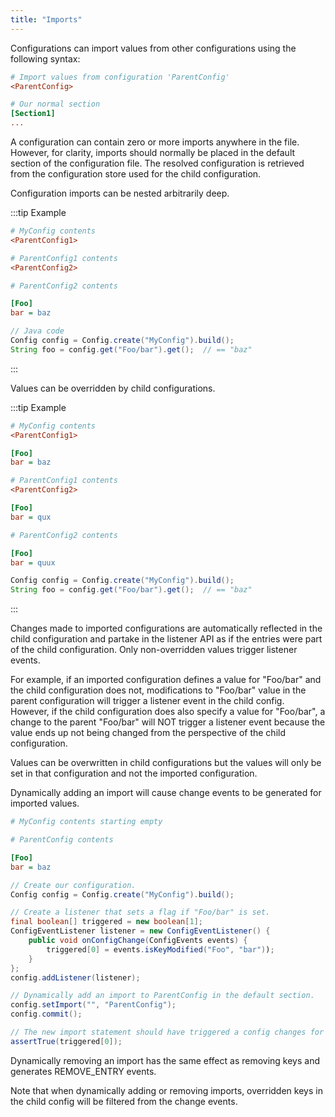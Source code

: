 ```yaml
---
title: "Imports"
---
```


Configurations can import values from other configurations using the following syntax:

```ini
# Import values from configuration 'ParentConfig'
<ParentConfig>

# Our normal section
[Section1]
...
```

A configuration can contain zero or more imports anywhere in the file.
However, for clarity, imports should normally be placed in the default section of the configuration file.
The resolved configuration is retrieved from the configuration store used for the child configuration.

Configuration imports can be nested arbitrarily deep.

:::tip Example
```ini
# MyConfig contents
<ParentConfig1>
```
```ini
# ParentConfig1 contents
<ParentConfig2>
```
```ini
# ParentConfig2 contents

[Foo]
bar = baz
```

```java
// Java code
Config config = Config.create("MyConfig").build();
String foo = config.get("Foo/bar").get();  // == "baz"
```
:::

Values can be overridden by child configurations.

:::tip Example
```ini
# MyConfig contents
<ParentConfig1>

[Foo]
bar = baz
```

```ini
# ParentConfig1 contents
<ParentConfig2>

[Foo]
bar = qux
```

```ini
# ParentConfig2 contents

[Foo]
bar = quux
```

```java
Config config = Config.create("MyConfig").build();
String foo = config.get("Foo/bar").get();  // == "baz"
```
:::

Changes made to imported configurations are automatically reflected in the child configuration and partake in the
listener API as if the entries were part of the child configuration.
Only non-overridden values trigger listener events.

For example, if an imported configuration defines a value for "Foo/bar" and the child configuration does not,
modifications to "Foo/bar" value in the parent configuration will trigger a listener event in the child config.
However, if the child configuration does also specify a value for "Foo/bar", a change to the parent "Foo/bar" will NOT
trigger a listener event because the value ends up not being changed from the perspective of the child configuration.

Values can be overwritten in child configurations but the values will only be set in that configuration and not the
imported configuration.

Dynamically adding an import will cause change events to be generated for imported values.

```ini
# MyConfig contents starting empty
```

```ini
# ParentConfig contents

[Foo]
bar = baz
```

```java
// Create our configuration.
Config config = Config.create("MyConfig").build();

// Create a listener that sets a flag if "Foo/bar" is set.
final boolean[] triggered = new boolean[1];
ConfigEventListener listener = new ConfigEventListener() {
    public void onConfigChange(ConfigEvents events) {
        triggered[0] = events.isKeyModified("Foo", "bar"));
    }
};
config.addListener(listener);

// Dynamically add an import to ParentConfig in the default section.
config.setImport("", "ParentConfig");
config.commit();

// The new import statement should have triggered a config changes for imported values.
assertTrue(triggered[0]);
```

Dynamically removing an import has the same effect as removing keys and generates REMOVE_ENTRY events.

Note that when dynamically adding or removing imports, overridden keys in the child config will be filtered from the
change events.
